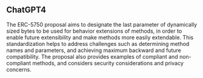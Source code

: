 ## ChatGPT4

The ERC-5750 proposal aims to designate the last parameter of dynamically sized bytes to be used for behavior extensions of methods, in order to enable future extensibility and make methods more easily extendable. This standardization helps to address challenges such as determining method names and parameters, and achieving maximum backward and future compatibility. The proposal also provides examples of compliant and non-compliant methods, and considers security considerations and privacy concerns.
